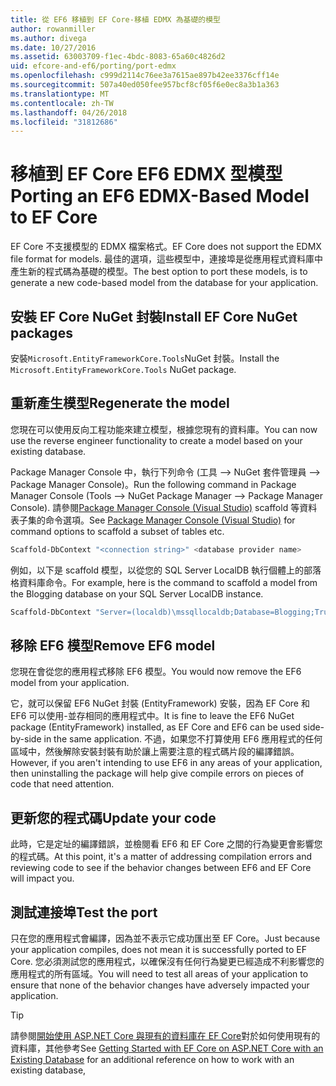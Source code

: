```yaml
---
title: 從 EF6 移植到 EF Core-移植 EDMX 為基礎的模型
author: rowanmiller
ms.author: divega
ms.date: 10/27/2016
ms.assetid: 63003709-f1ec-4bdc-8083-65a60c4826d2
uid: efcore-and-ef6/porting/port-edmx
ms.openlocfilehash: c999d2114c76ee3a7615ae897b42ee3376cff14e
ms.sourcegitcommit: 507a40ed050fee957bcf8cf05f6e0ec8a3b1a363
ms.translationtype: MT
ms.contentlocale: zh-TW
ms.lasthandoff: 04/26/2018
ms.locfileid: "31812686"
---
```

# <a name="porting-an-ef6-edmx-based-model-to-ef-core"></a><span data-ttu-id="4fbd6-102">移植到 EF Core EF6 EDMX 型模型</span><span class="sxs-lookup"><span data-stu-id="4fbd6-102">Porting an EF6 EDMX-Based Model to EF Core</span></span>

<span data-ttu-id="4fbd6-103">EF Core 不支援模型的 EDMX 檔案格式。</span><span class="sxs-lookup"><span data-stu-id="4fbd6-103">EF Core does not support the EDMX file format for models.</span></span> <span data-ttu-id="4fbd6-104">最佳的選項，這些模型中，連接埠是從應用程式資料庫中產生新的程式碼為基礎的模型。</span><span class="sxs-lookup"><span data-stu-id="4fbd6-104">The best option to port these models, is to generate a new code-based model from the database for your application.</span></span>

## <a name="install-ef-core-nuget-packages"></a><span data-ttu-id="4fbd6-105">安裝 EF Core NuGet 封裝</span><span class="sxs-lookup"><span data-stu-id="4fbd6-105">Install EF Core NuGet packages</span></span>

<span data-ttu-id="4fbd6-106">安裝`Microsoft.EntityFrameworkCore.Tools`NuGet 封裝。</span><span class="sxs-lookup"><span data-stu-id="4fbd6-106">Install the `Microsoft.EntityFrameworkCore.Tools` NuGet package.</span></span>

## <a name="regenerate-the-model"></a><span data-ttu-id="4fbd6-107">重新產生模型</span><span class="sxs-lookup"><span data-stu-id="4fbd6-107">Regenerate the model</span></span>

<span data-ttu-id="4fbd6-108">您現在可以使用反向工程功能來建立模型，根據您現有的資料庫。</span><span class="sxs-lookup"><span data-stu-id="4fbd6-108">You can now use the reverse engineer functionality to create a model based on your existing database.</span></span>

<span data-ttu-id="4fbd6-109">Package Manager Console 中，執行下列命令 (工具 –> NuGet 套件管理員 –> Package Manager Console)。</span><span class="sxs-lookup"><span data-stu-id="4fbd6-109">Run the following command in Package Manager Console (Tools –> NuGet Package Manager –> Package Manager Console).</span></span> <span data-ttu-id="4fbd6-110">請參閱[Package Manager Console (Visual Studio)](../../core/miscellaneous/cli/powershell.md) scaffold 等資料表子集的命令選項。</span><span class="sxs-lookup"><span data-stu-id="4fbd6-110">See [Package Manager Console (Visual Studio)](../../core/miscellaneous/cli/powershell.md) for command options to scaffold a subset of tables etc.</span></span>

``` powershell
Scaffold-DbContext "<connection string>" <database provider name>
```

<span data-ttu-id="4fbd6-111">例如，以下是 scaffold 模型，以從您的 SQL Server LocalDB 執行個體上的部落格資料庫命令。</span><span class="sxs-lookup"><span data-stu-id="4fbd6-111">For example, here is the command to scaffold a model from the Blogging database on your SQL Server LocalDB instance.</span></span>

``` powershell
Scaffold-DbContext "Server=(localdb)\mssqllocaldb;Database=Blogging;Trusted_Connection=True;" Microsoft.EntityFrameworkCore.SqlServer
```

## <a name="remove-ef6-model"></a><span data-ttu-id="4fbd6-112">移除 EF6 模型</span><span class="sxs-lookup"><span data-stu-id="4fbd6-112">Remove EF6 model</span></span>

<span data-ttu-id="4fbd6-113">您現在會從您的應用程式移除 EF6 模型。</span><span class="sxs-lookup"><span data-stu-id="4fbd6-113">You would now remove the EF6 model from your application.</span></span>

<span data-ttu-id="4fbd6-114">它，就可以保留 EF6 NuGet 封裝 (EntityFramework) 安裝，因為 EF Core 和 EF6 可以使用-並存相同的應用程式中。</span><span class="sxs-lookup"><span data-stu-id="4fbd6-114">It is fine to leave the EF6 NuGet package (EntityFramework) installed, as EF Core and EF6 can be used side-by-side in the same application.</span></span> <span data-ttu-id="4fbd6-115">不過，如果您不打算使用 EF6 應用程式的任何區域中，然後解除安裝封裝有助於讓上需要注意的程式碼片段的編譯錯誤。</span><span class="sxs-lookup"><span data-stu-id="4fbd6-115">However, if you aren't intending to use EF6 in any areas of your application, then uninstalling the package will help give compile errors on pieces of code that need attention.</span></span>

## <a name="update-your-code"></a><span data-ttu-id="4fbd6-116">更新您的程式碼</span><span class="sxs-lookup"><span data-stu-id="4fbd6-116">Update your code</span></span>

<span data-ttu-id="4fbd6-117">此時，它是定址的編譯錯誤，並檢閱看 EF6 和 EF Core 之間的行為變更會影響您的程式碼。</span><span class="sxs-lookup"><span data-stu-id="4fbd6-117">At this point, it's a matter of addressing compilation errors and reviewing code to see if the behavior changes between EF6 and EF Core will impact you.</span></span>

## <a name="test-the-port"></a><span data-ttu-id="4fbd6-118">測試連接埠</span><span class="sxs-lookup"><span data-stu-id="4fbd6-118">Test the port</span></span>

<span data-ttu-id="4fbd6-119">只在您的應用程式會編譯，因為並不表示它成功匯出至 EF Core。</span><span class="sxs-lookup"><span data-stu-id="4fbd6-119">Just because your application compiles, does not mean it is successfully ported to EF Core.</span></span> <span data-ttu-id="4fbd6-120">您必須測試您的應用程式，以確保沒有任何行為變更已經造成不利影響您的應用程式的所有區域。</span><span class="sxs-lookup"><span data-stu-id="4fbd6-120">You will need to test all areas of your application to ensure that none of the behavior changes have adversely impacted your application.</span></span>

> [!TIP]
> <span data-ttu-id="4fbd6-121">請參閱[開始使用 ASP.NET Core 與現有的資料庫在 EF Core](xref:core/get-started/aspnetcore/existing-db)對於如何使用現有的資料庫，其他參考</span><span class="sxs-lookup"><span data-stu-id="4fbd6-121">See [Getting Started with EF Core on ASP.NET Core with an Existing Database](xref:core/get-started/aspnetcore/existing-db) for an additional reference on how to work with an existing database,</span></span> 
